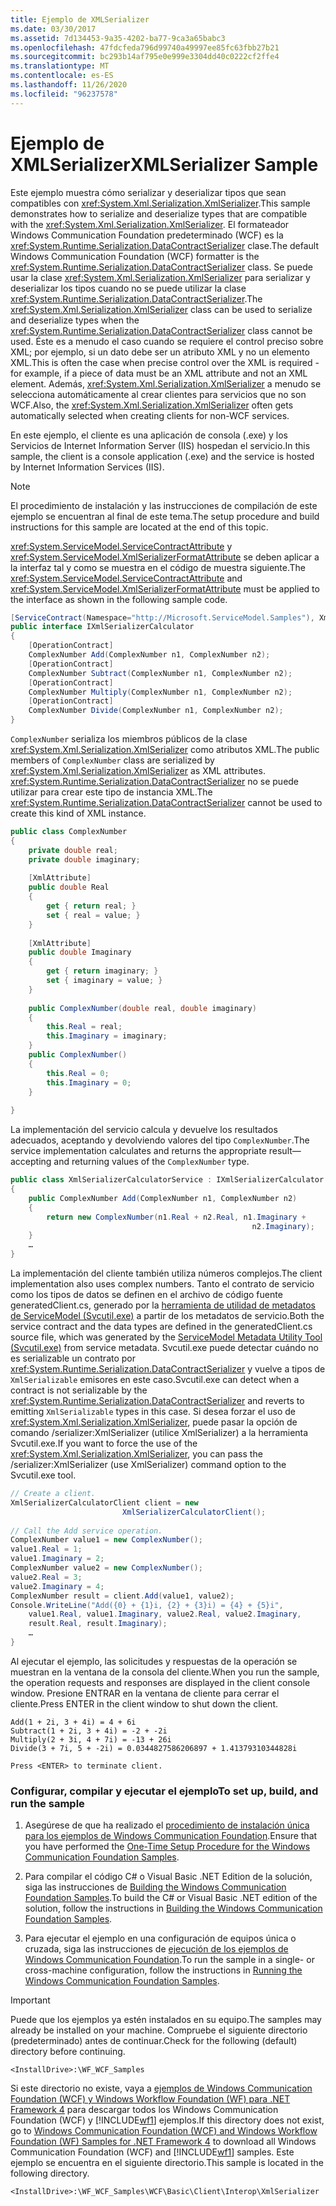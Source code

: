 ```yaml
---
title: Ejemplo de XMLSerializer
ms.date: 03/30/2017
ms.assetid: 7d134453-9a35-4202-ba77-9ca3a65babc3
ms.openlocfilehash: 47fdcfeda796d99740a49997ee85fc63fbb27b21
ms.sourcegitcommit: bc293b14af795e0e999e3304dd40c0222cf2ffe4
ms.translationtype: MT
ms.contentlocale: es-ES
ms.lasthandoff: 11/26/2020
ms.locfileid: "96237578"
---
```

# <a name="xmlserializer-sample"></a><span data-ttu-id="5986a-102">Ejemplo de XMLSerializer</span><span class="sxs-lookup"><span data-stu-id="5986a-102">XMLSerializer Sample</span></span>

<span data-ttu-id="5986a-103">Este ejemplo muestra cómo serializar y deserializar tipos que sean compatibles con <xref:System.Xml.Serialization.XmlSerializer>.</span><span class="sxs-lookup"><span data-stu-id="5986a-103">This sample demonstrates how to serialize and deserialize types that are compatible with the <xref:System.Xml.Serialization.XmlSerializer>.</span></span> <span data-ttu-id="5986a-104">El formateador Windows Communication Foundation predeterminado (WCF) es la <xref:System.Runtime.Serialization.DataContractSerializer> clase.</span><span class="sxs-lookup"><span data-stu-id="5986a-104">The default Windows Communication Foundation (WCF) formatter is the <xref:System.Runtime.Serialization.DataContractSerializer> class.</span></span> <span data-ttu-id="5986a-105">Se puede usar la clase <xref:System.Xml.Serialization.XmlSerializer> para serializar y deserializar los tipos cuando no se puede utilizar la clase <xref:System.Runtime.Serialization.DataContractSerializer>.</span><span class="sxs-lookup"><span data-stu-id="5986a-105">The <xref:System.Xml.Serialization.XmlSerializer> class can be used to serialize and deserialize types when the <xref:System.Runtime.Serialization.DataContractSerializer> class cannot be used.</span></span> <span data-ttu-id="5986a-106">Éste es a menudo el caso cuando se requiere el control preciso sobre XML; por ejemplo, si un dato debe ser un atributo XML y no un elemento XML.</span><span class="sxs-lookup"><span data-stu-id="5986a-106">This is often the case when precise control over the XML is required - for example, if a piece of data must be an XML attribute and not an XML element.</span></span> <span data-ttu-id="5986a-107">Además, <xref:System.Xml.Serialization.XmlSerializer> a menudo se selecciona automáticamente al crear clientes para servicios que no son WCF.</span><span class="sxs-lookup"><span data-stu-id="5986a-107">Also, the <xref:System.Xml.Serialization.XmlSerializer> often gets automatically selected when creating clients for non-WCF services.</span></span>  
  
 <span data-ttu-id="5986a-108">En este ejemplo, el cliente es una aplicación de consola (.exe) y los Servicios de Internet Information Server (IIS) hospedan el servicio.</span><span class="sxs-lookup"><span data-stu-id="5986a-108">In this sample, the client is a console application (.exe) and the service is hosted by Internet Information Services (IIS).</span></span>  
  
> [!NOTE]
> <span data-ttu-id="5986a-109">El procedimiento de instalación y las instrucciones de compilación de este ejemplo se encuentran al final de este tema.</span><span class="sxs-lookup"><span data-stu-id="5986a-109">The setup procedure and build instructions for this sample are located at the end of this topic.</span></span>  
  
 <span data-ttu-id="5986a-110"><xref:System.ServiceModel.ServiceContractAttribute> y <xref:System.ServiceModel.XmlSerializerFormatAttribute> se deben aplicar a la interfaz tal y como se muestra en el código de muestra siguiente.</span><span class="sxs-lookup"><span data-stu-id="5986a-110">The <xref:System.ServiceModel.ServiceContractAttribute> and <xref:System.ServiceModel.XmlSerializerFormatAttribute> must be applied to the interface as shown in the following sample code.</span></span>  
  
```csharp  
[ServiceContract(Namespace="http://Microsoft.ServiceModel.Samples"), XmlSerializerFormat]  
public interface IXmlSerializerCalculator  
{  
    [OperationContract]  
    ComplexNumber Add(ComplexNumber n1, ComplexNumber n2);  
    [OperationContract]  
    ComplexNumber Subtract(ComplexNumber n1, ComplexNumber n2);  
    [OperationContract]  
    ComplexNumber Multiply(ComplexNumber n1, ComplexNumber n2);  
    [OperationContract]  
    ComplexNumber Divide(ComplexNumber n1, ComplexNumber n2);  
}  
```  
  
 <span data-ttu-id="5986a-111">`ComplexNumber` serializa los miembros públicos de la clase <xref:System.Xml.Serialization.XmlSerializer> como atributos XML.</span><span class="sxs-lookup"><span data-stu-id="5986a-111">The public members of `ComplexNumber` class are serialized by <xref:System.Xml.Serialization.XmlSerializer> as XML attributes.</span></span> <span data-ttu-id="5986a-112"><xref:System.Runtime.Serialization.DataContractSerializer> no se puede utilizar para crear este tipo de instancia XML.</span><span class="sxs-lookup"><span data-stu-id="5986a-112">The <xref:System.Runtime.Serialization.DataContractSerializer> cannot be used to create this kind of XML instance.</span></span>  
  
```csharp  
public class ComplexNumber  
{  
    private double real;  
    private double imaginary;  
  
    [XmlAttribute]  
    public double Real  
    {  
        get { return real; }  
        set { real = value; }  
    }  
  
    [XmlAttribute]  
    public double Imaginary  
    {  
        get { return imaginary; }  
        set { imaginary = value; }  
    }  
  
    public ComplexNumber(double real, double imaginary)  
    {  
        this.Real = real;  
        this.Imaginary = imaginary;  
    }  
    public ComplexNumber()  
    {  
        this.Real = 0;  
        this.Imaginary = 0;  
    }  
  
}  
```  
  
 <span data-ttu-id="5986a-113">La implementación del servicio calcula y devuelve los resultados adecuados, aceptando y devolviendo valores del tipo `ComplexNumber`.</span><span class="sxs-lookup"><span data-stu-id="5986a-113">The service implementation calculates and returns the appropriate result—accepting and returning values of the `ComplexNumber` type.</span></span>  
  
```csharp  
public class XmlSerializerCalculatorService : IXmlSerializerCalculator  
{  
    public ComplexNumber Add(ComplexNumber n1, ComplexNumber n2)  
    {  
        return new ComplexNumber(n1.Real + n2.Real, n1.Imaginary +  
                                                      n2.Imaginary);  
    }  
    …  
}  
```  
  
 <span data-ttu-id="5986a-114">La implementación del cliente también utiliza números complejos.</span><span class="sxs-lookup"><span data-stu-id="5986a-114">The client implementation also uses complex numbers.</span></span> <span data-ttu-id="5986a-115">Tanto el contrato de servicio como los tipos de datos se definen en el archivo de código fuente generatedClient.cs, generado por la [herramienta de utilidad de metadatos de ServiceModel (Svcutil.exe)](../servicemodel-metadata-utility-tool-svcutil-exe.md) a partir de los metadatos de servicio.</span><span class="sxs-lookup"><span data-stu-id="5986a-115">Both the service contract and the data types are defined in the generatedClient.cs source file, which was generated by the [ServiceModel Metadata Utility Tool (Svcutil.exe)](../servicemodel-metadata-utility-tool-svcutil-exe.md) from service metadata.</span></span> <span data-ttu-id="5986a-116">Svcutil.exe puede detectar cuándo no es serializable un contrato por <xref:System.Runtime.Serialization.DataContractSerializer> y vuelve a tipos de `XmlSerializable` emisores en este caso.</span><span class="sxs-lookup"><span data-stu-id="5986a-116">Svcutil.exe can detect when a contract is not serializable by the <xref:System.Runtime.Serialization.DataContractSerializer> and reverts to emitting `XmlSerializable` types in this case.</span></span> <span data-ttu-id="5986a-117">Si desea forzar el uso de <xref:System.Xml.Serialization.XmlSerializer>, puede pasar la opción de comando /serializer:XmlSerializer (utilice XmlSerializer) a la herramienta Svcutil.exe.</span><span class="sxs-lookup"><span data-stu-id="5986a-117">If you want to force the use of the <xref:System.Xml.Serialization.XmlSerializer>, you can pass the /serializer:XmlSerializer (use XmlSerializer) command option to the Svcutil.exe tool.</span></span>  
  
```csharp  
// Create a client.  
XmlSerializerCalculatorClient client = new  
                         XmlSerializerCalculatorClient();  
  
// Call the Add service operation.  
ComplexNumber value1 = new ComplexNumber();  
value1.Real = 1;  
value1.Imaginary = 2;  
ComplexNumber value2 = new ComplexNumber();  
value2.Real = 3;  
value2.Imaginary = 4;  
ComplexNumber result = client.Add(value1, value2);  
Console.WriteLine("Add({0} + {1}i, {2} + {3}i) = {4} + {5}i",  
    value1.Real, value1.Imaginary, value2.Real, value2.Imaginary,
    result.Real, result.Imaginary);  
    …  
}  
```  
  
 <span data-ttu-id="5986a-118">Al ejecutar el ejemplo, las solicitudes y respuestas de la operación se muestran en la ventana de la consola del cliente.</span><span class="sxs-lookup"><span data-stu-id="5986a-118">When you run the sample, the operation requests and responses are displayed in the client console window.</span></span> <span data-ttu-id="5986a-119">Presione ENTRAR en la ventana de cliente para cerrar el cliente.</span><span class="sxs-lookup"><span data-stu-id="5986a-119">Press ENTER in the client window to shut down the client.</span></span>  
  
```console  
Add(1 + 2i, 3 + 4i) = 4 + 6i  
Subtract(1 + 2i, 3 + 4i) = -2 + -2i  
Multiply(2 + 3i, 4 + 7i) = -13 + 26i  
Divide(3 + 7i, 5 + -2i) = 0.0344827586206897 + 1.41379310344828i  
  
Press <ENTER> to terminate client.  
```  
  
### <a name="to-set-up-build-and-run-the-sample"></a><span data-ttu-id="5986a-120">Configurar, compilar y ejecutar el ejemplo</span><span class="sxs-lookup"><span data-stu-id="5986a-120">To set up, build, and run the sample</span></span>  
  
1. <span data-ttu-id="5986a-121">Asegúrese de que ha realizado el [procedimiento de instalación única para los ejemplos de Windows Communication Foundation](one-time-setup-procedure-for-the-wcf-samples.md).</span><span class="sxs-lookup"><span data-stu-id="5986a-121">Ensure that you have performed the [One-Time Setup Procedure for the Windows Communication Foundation Samples](one-time-setup-procedure-for-the-wcf-samples.md).</span></span>  
  
2. <span data-ttu-id="5986a-122">Para compilar el código C# o Visual Basic .NET Edition de la solución, siga las instrucciones de [Building the Windows Communication Foundation Samples](building-the-samples.md).</span><span class="sxs-lookup"><span data-stu-id="5986a-122">To build the C# or Visual Basic .NET edition of the solution, follow the instructions in [Building the Windows Communication Foundation Samples](building-the-samples.md).</span></span>  
  
3. <span data-ttu-id="5986a-123">Para ejecutar el ejemplo en una configuración de equipos única o cruzada, siga las instrucciones de [ejecución de los ejemplos de Windows Communication Foundation](running-the-samples.md).</span><span class="sxs-lookup"><span data-stu-id="5986a-123">To run the sample in a single- or cross-machine configuration, follow the instructions in [Running the Windows Communication Foundation Samples](running-the-samples.md).</span></span>  
  
> [!IMPORTANT]
> <span data-ttu-id="5986a-124">Puede que los ejemplos ya estén instalados en su equipo.</span><span class="sxs-lookup"><span data-stu-id="5986a-124">The samples may already be installed on your machine.</span></span> <span data-ttu-id="5986a-125">Compruebe el siguiente directorio (predeterminado) antes de continuar.</span><span class="sxs-lookup"><span data-stu-id="5986a-125">Check for the following (default) directory before continuing.</span></span>  
>
> `<InstallDrive>:\WF_WCF_Samples`  
>
> <span data-ttu-id="5986a-126">Si este directorio no existe, vaya a [ejemplos de Windows Communication Foundation (WCF) y Windows Workflow Foundation (WF) para .NET Framework 4](https://www.microsoft.com/download/details.aspx?id=21459) para descargar todos los Windows Communication Foundation (WCF) y [!INCLUDE[wf1](../../../../includes/wf1-md.md)] ejemplos.</span><span class="sxs-lookup"><span data-stu-id="5986a-126">If this directory does not exist, go to [Windows Communication Foundation (WCF) and Windows Workflow Foundation (WF) Samples for .NET Framework 4](https://www.microsoft.com/download/details.aspx?id=21459) to download all Windows Communication Foundation (WCF) and [!INCLUDE[wf1](../../../../includes/wf1-md.md)] samples.</span></span> <span data-ttu-id="5986a-127">Este ejemplo se encuentra en el siguiente directorio.</span><span class="sxs-lookup"><span data-stu-id="5986a-127">This sample is located in the following directory.</span></span>  
>
> `<InstallDrive>:\WF_WCF_Samples\WCF\Basic\Client\Interop\XmlSerializer`  

